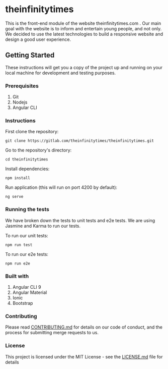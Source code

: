 # theinfinitytimes

This is the front-end module of the website theinfinitytimes.com . Our main goal with the website
is to inform and entertain young people, and not only. We decided to use the latest technologies
to build a responsive website and design a good user experience. 

## Getting Started 
These instructions will get you a copy of the project up and running on your local machine 
for development and testing purposes.

### Prerequisites

1. Git
2. Nodejs
3. Angular CLI

### Instructions

First clone the repository: 

`git clone https://gitlab.com/theinfinitytimes/theinfinitytimes.git `

Go to the repository's directory: 

`cd theinfinitytimes`

Install dependencies:

`npm install`

Run application (this will run on port 4200 by default): 

`ng serve` 

### Running the tests

We have broken down the tests to unit tests and e2e tests. We are using Jasmine and Karma 
to run our tests. 

To run our unit tests: 

`npm run test`

To run our e2e tests: 

`npm run e2e`

### Built with

1. Angular CLI 9
3. Angular Material
4. Ionic
5. Bootstrap


### Contributing
Please read <a href="https://gitlab.com/theinfinitytimes/theinfinitytimes/blob/master/CONTRIBUTING.md">CONTRIBUTING.md</a> 
for details on our code of conduct, and the process for submitting merge requests to us.

### License
This project is licensed under the MIT License - see the <a href="https://gitlab.com/theinfinitytimes/theinfinitytimes/blob/master/LICENSE">LICENSE.md</a> file for details
